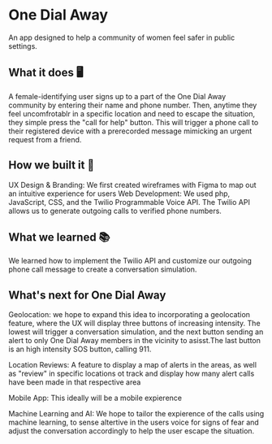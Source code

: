 # One Dial Away
An app designed to help a community of women feel safer in public settings.

## What it does 🖥
A female-identifying user signs up to a part of the One Dial Away community by entering their name and phone number. Then, anytime they feel uncomfrotablr in a specific location and need to escape the situation, they simple press the "call for help" button. This will trigger a phone call to their registered device with a prerecorded message mimicking an urgent request from a friend.

## How we built it 🔨
UX Design & Branding: We first created wireframes with Figma to map out an intuitive experience for users
Web Development: We used php, JavaScript, CSS, and the Twilio Programmable Voice API. The Twilio API allows us to generate outgoing calls to verified phone numbers.

## What we learned 📚
We learned how to implement the Twilio API and customize our outgoing phone call message to create a conversation simulation.

## What's next for One Dial Away
Geolocation: we hope to expand this idea to incorporating a geolocation feature, where the UX will display three buttons of increasing intensity. The lowest will trigger a conversation simulation, and the next button sending an alert to only One Dial Away members in the vicinity to asisst.The last button is an high intensity SOS button, calling 911. 

Location Reviews: A feature to display a map of alerts in the areas, as well as "review" in specific locations ot track and display how many alert calls have been made in that respective area

Mobile App: This ideally will be a mobile expierence

Machine Learning and AI: We hope to tailor the expierence of the calls using machine learning, to sense altertive in the users voice for signs of fear and adjust the conversation accordingly to help the user escape the situation.
